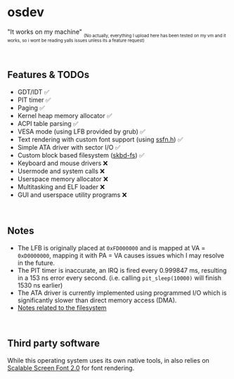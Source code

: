 # osdev
"It works on my machine" <sub><sub>(No actually, everything I upload here has been tested on my vm and it works, so i wont be reading yalls issues unless its a feature request)</sub></sub>

<br>

## Features & TODOs
+ GDT/IDT ✅
+ PIT timer ✅
+ Paging ✅
+ Kernel heap memory allocator ✅
+ ACPI table parsing ✅
+ VESA mode (using LFB provided by grub) ✅
+ Text rendering with custom font support (using [ssfn.h](https://gitlab.com/bztsrc/scalable-font2/-/blob/master/ssfn.h?ref_type=heads)) ✅
+ Simple ATA driver with sector I/O ✅
+ Custom block based filesystem ([skbd-fs](https://github.com/dtxc/skbd-fs)) ✅
+ Keyboard and mouse drivers ❌
+ Usermode and system calls ❌
+ Userspace memory allocator ❌
+ Multitasking and ELF loader ❌
+ GUI and userspace utility programs ❌

<br>

## Notes
+ The LFB is originally placed at `0xFD000000` and is mapped at VA = `0xD0000000`, mapping it with PA = VA causes issues which I may resolve in the future.
+ The PIT timer is inaccurate, an IRQ is fired every 0.999847 ms, resulting in a 153 ns error every second. (i.e. calling `pit_sleep(10000)` will finish 1530 ns earlier)
+ The ATA driver is currently implemented using programmed I/O which is significantly slower than direct memory access (DMA).
+ [Notes related to the filesystem](https://github.com/dtxc/skbd-fs)

<br>

## Third party software
While this operating system uses its own native tools, in also relies on [Scalable Screen Font 2.0](https://gitlab.com/bztsrc/scalable-font2/-/tree/master?ref_type=heads) for font rendering.
